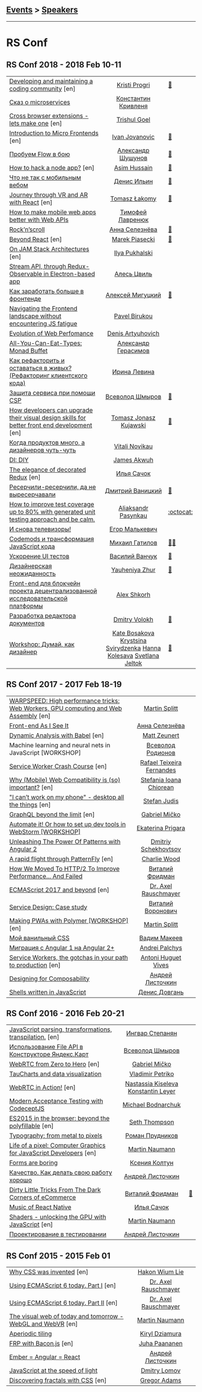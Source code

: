 ## [Events](../README.md) > [Speakers](../speakers.md)
---

# RS Conf

## RS Conf 2018 - 2018 Feb 10-11 
| | | |
| --- | :---: | --- |
| [Developing and maintaining a coding community](https://youtu.be/YNAtuKUx9Og) [en] |  [Kristi Progri](../../speakers/Kristi%20Progri.md)  | [:notebook:](https://drive.google.com/file/d/1B8Y8SUTFublaR5jovGYHOzdJqeNLSIWR/view)   |
| [Сказ о microservices](https://youtu.be/VohMqI_HY1I)  |  [Константин Кривленя](../../speakers/Константин%20Кривленя.md)  |    |
| [Cross browser extensions - lets make one](https://youtu.be/13rl5j24BbY) [en] |  [Trishul Goel](../../speakers/Trishul%20Goel.md)  |    |
| [Introduction to Micro Frontends](https://youtu.be/LH3QoDWAD8k) [en] |  [Ivan Jovanovic](../../speakers/Ivan%20Jovanovic.md)  | [:notebook:](https://speakerdeck.com/ivanjov/introduction-to-micro-frontends-rsconf-minsk-2018)   |
| [Пробуем Flow в бою](https://youtu.be/xSHPFcdVj2A)  |  [Александр Шушунов](../../speakers/Александр%20Шушунов.md)  | [:notebook:](https://drive.google.com/file/d/1mo8uXoxKsk1Dsj5kYI69DrQucuZcV_AP/view)   |
| [How to hack a node app?](https://youtu.be/_P5aiH1RLOI) [en] |  [Asim Hussain](../../speakers/Asim%20Hussain.md)  | [:notebook:](https://speakerdeck.com/jawache/how-to-hack-a-node-app-at-rollingscopes-2018-in-minsk-belarus)   |
| [Что не так с мобильным вебом](https://youtu.be/5aNhBdyv9-4)  |  [Денис Ильин](../../speakers/Денис%20Ильин.md)  | [:notebook:](https://www.dropbox.com/s/ea1d464ozfwazik/%D0%94%D0%B5%D0%BD%D0%B8%D1%81%20%D0%98%D0%BB%D1%8C%D0%B8%D0%BD%20-%20%D0%A7%D1%82%D0%BE%20%D0%BD%D0%B5%20%D1%82%D0%B0%D0%BA%20%D1%81%20%D0%BC%D0%BE%D0%B1%D0%B8%D0%BB%D1%8C%D0%BD%D1%8B%D0%BC%20%D0%B2%D0%B5%D0%B1%D0%BE%D0%BC%20RSConf.pdf?dl=0)   |
| [Journey through VR and AR with React](https://youtu.be/2G6Eo6Z9n9I) [en] |  [Tomasz Łakomy](../../speakers/Tomasz%20Łakomy.md)  | [:notebook:](https://tlakomy.github.io/react-vr-ar/#/)   |
| [How to make mobile web apps better with Web APIs](https://youtu.be/AlRCcx5g3L4)  |  [Тимофей Лавренюк](../../speakers/Тимофей%20Лавренюк.md)  |    |
| [Rock’n’scroll](https://youtu.be/oBkcozjgtuA)  |  [Анна Селезнёва](../../speakers/Анна%20Селезнёва.md)  | [:notebook:](http://askd.rocks/pres/scroll/)   |
| [Beyond React](https://youtu.be/b6vD9ASIoxo) [en] |  [Marek Piasecki](../../speakers/Marek%20Piasecki.md)  | [:notebook:](https://drive.google.com/open?id=1jMPZKs2ORGZVsg5mSir9v5QNMlgURMzm)   |
| [On JAM Stack Architectures](https://youtu.be/s-v3WkIyUck) [en] |  [Ilya Pukhalski](../../speakers/Ilya%20Pukhalski.md)  |    |
| [Stream API, through Redux-Observable in Electron-based app](https://youtu.be/57m27q_xE68)  |  [Алесь Цвиль](../../speakers/Алесь%20Цвиль.md)  |    |
| [Как заработать больше в фронтенде](https://youtu.be/A2RNBIHe8t0)  |  [Алексей Мигуцкий](../../speakers/Алексей%20Мигуцкий.md)  | [:notebook:](http://slides.com/mr-mig/secret#/)   |
| [Navigating the Frontend landscape without encountering JS fatigue](https://youtu.be/p7h8hMnjF4I)  |  [Pavel Birukou](../../speakers/Pavel%20Birukou.md)  |    |
| [Evolution of Web Perfomance](https://youtu.be/BIJF0-FyV8M)  |  [Denis Artyuhovich](../../speakers/Denis%20Artyuhovich.md)  |    |
| [All-You-Can-Eat-Types: Monad Buffet](https://youtu.be/gpd_vwQmonM)  |  [Александр Герасимов](../../speakers/Александр%20Герасимов.md)  |    |
| [Как рефакторить и оставаться в живых? (Рефакторинг клиентского кода)](https://youtu.be/10NIA60SLj4)  |  [Ирина Левина](../../speakers/Ирина%20Левина.md)  |    |
| [Защита сервиса при помощи CSP](https://youtu.be/W41Pn9gimYw)  |  [Всеволод Шмыров](../../speakers/Всеволод%20Шмыров.md)  | [:notebook:](https://drive.google.com/file/d/1whGimZU-8h1Ham6tK_G1ZxAGUM-SSHE3/view)   |
| [How developers can upgrade their visual design skills for better front end development](https://youtu.be/V5enef11Bjw) [en] |  [Tomasz Jonasz Kujawski](../../speakers/Tomasz%20Jonasz%20Kujawski.md)  | [:notebook:](https://bit.ly/2Ejh2Co)   |
| [Когда продуктов много, а дизайнеров чуть-чуть](https://youtu.be/_qBJvY_kbyU)  |  [Vitali Novikau](../../speakers/Vitali%20Novikau.md)  |    |
| [DI: DIY](https://youtu.be/qQnzVTOqzio)  |  [James Akwuh](../../speakers/James%20Akwuh.md)  |    |
| [The elegance of decorated Redux](https://youtu.be/NaEiH3Z1qqI) [en] |  [Илья Сачок](../../speakers/Илья%20Сачок.md)  |    |
| [Ресерчили-ресерчили, да не выресерчавали](https://youtu.be/hMNys-hRrmI)  |  [Дмитрий Ваницкий](../../speakers/Дмитрий%20Ваницкий.md)  | [:notebook:](https://www.dropbox.com/s/a4rh08n5mjwyrsm/RS_Gap_presentation.pdf?dl=0)   |
| [How to improve test coverage up to 80% with generated unit testing approach and be calm.](https://youtu.be/V-6hEsziY8M)  |  [Aliaksandr Pasynkau](../../speakers/Aliaksandr%20Pasynkau.md)  |  [:octocat:](https://github.com/aliaksandr-master/react-master-boilerplate)  |
| [И снова телевизоры!](https://youtu.be/g7OBtXP69oQ)  |  [Егор Малькевич](../../speakers/Егор%20Малькевич.md)  |    |
| [Codemods и трансформация JavaScript кода](https://youtu.be/p8F-UIzuJtA)  |  [Михаил Гатилов](../../speakers/Михаил%20Гатилов.md)  | [:notebook:](https://drive.google.com/file/d/1Q6lGvwp8EXmrRXZ55IdVW3U39fo2J9ED/view,https://docs.google.com/document/d/1-vjXp3NApU0YGiClv7shzNBRxH78qnc91e72tX5DjO8/edit)[:notebook:](https://drive.google.com/file/d/1Q6lGvwp8EXmrRXZ55IdVW3U39fo2J9ED/view,https://docs.google.com/document/d/1-vjXp3NApU0YGiClv7shzNBRxH78qnc91e72tX5DjO8/edit)   |
| [Ускорение UI тестов](https://youtu.be/Vh7vXXN599s)  |  [Василий Ванчук](../../speakers/Василий%20Ванчук.md)  | [:notebook:](http://slides.com/vvscode/be-mock#/)   |
| [Дизайнерская неожиданность](https://youtu.be/OIs_03m_ED4)  |  [Yauheniya Zhur](../../speakers/Yauheniya%20Zhur.md)  | [:notebook:](https://drive.google.com/file/d/1G7yxWpOyOUu90ZI2xa76W_N9Abj3kMMF/view)   |
| [Front-end для блокчейн проекта децентрализованной исследовательской платформы](https://youtu.be/oyjsUbv97yw)  |  [Alex Shkorh](../../speakers/Alex%20Shkorh.md)  |    |
| [Разработка редактора документов](https://youtu.be/LKBC2Gr5Wgw)  |  [Dmitry Volokh](../../speakers/Dmitry%20Volokh.md)  | [:notebook:](https://docs.google.com/presentation/d/1zFw-FwmHuyEizBoee5ZCYio0yKvZLT426pt3lQoLImI/edit#slide=id.p4)   |
| [Workshop: Думай, как дизайнер](https://youtu.be/x1vAevI5kIg)  |  [Kate Bosakova](../../speakers/Kate%20Bosakova.md)  [Krystsina Svirydzenka](../../speakers/Krystsina%20Svirydzenka.md)  [Hanna Kolesava](../../speakers/Hanna%20Kolesava.md)  [Svetlana Jeltok](../../speakers/Svetlana%20Jeltok.md)  | [:notebook:](https://drive.google.com/file/d/1md-vjkyticXMiuZ5H5WyxBUc21eSY40U/view)   |
## RS Conf 2017 - 2017 Feb 18-19 
| | | |
| --- | :---: | --- |
| [WARPSPEED: High performance tricks: Web Workers, GPU computing and Web Assembly](https://www.youtube.com/watch?v=1_lX28QWCdg) [en] |  [Martin Splitt](../../speakers/Martin%20Splitt.md)  |    |
| [Front-end As I See It](https://www.youtube.com/watch?v=B9SXHMei58c)  |  [Анна Селезнёва](../../speakers/Анна%20Селезнёва.md)  |    |
| [Dynamic Analysis with Babel](https://www.youtube.com/watch?v=2wxr5t3ftis) [en] |  [Matt Zeunert](../../speakers/Matt%20Zeunert.md)  |    |
| Machine learning and neural nets in JavaScript [WORKSHOP]  |  [Всеволод Родионов](../../speakers/Всеволод%20Родионов.md)  |    |
| [Service Worker Crash Course](https://www.youtube.com/watch?v=043HeY_V-QQ) [en] |  [Rafael Teixeira Fernandes](../../speakers/Rafael%20Teixeira%20Fernandes.md)  |    |
| [Why (Mobile) Web Compatibility is (so) important?](https://www.youtube.com/watch?v=m3Tf-0_Xnu4) [en] |  [Stefania Ioana Chiorean](../../speakers/Stefania%20Ioana%20Chiorean.md)  |    |
| [&quot;I can’t work on my phone&quot; - desktop all the things](https://www.youtube.com/watch?v=eQ9mSH4je0U) [en] |  [Stefan Judis](../../speakers/Stefan%20Judis.md)  |    |
| [GraphQL beyond the limit](https://www.youtube.com/watch?v=wyfSYJk_m9Q) [en] |  [Gabriel Mičko](../../speakers/Gabriel%20Mičko.md)  |    |
| [Automate it! Or how to set up dev tools in WebStorm [WORKSHOP]](https://www.youtube.com/watch?v=gs8JDHeeGXw)  |  [Ekaterina Prigara](../../speakers/Ekaterina%20Prigara.md)  |    |
| [Unleashing The Power Of Patterns with Angular 2](https://www.youtube.com/watch?v=oKPRek9vq88)  |  [Dmitriy Schekhovtsov](../../speakers/Dmitriy%20Schekhovtsov.md)  |    |
| [A rapid flight through PatternFly](https://www.youtube.com/watch?v=LSiUTm6kCes) [en] |  [Charlie Wood](../../speakers/Charlie%20Wood.md)  |    |
| [How We Moved To HTTP&#x2F;2 To Improve Performance... And Failed](https://www.youtube.com/watch?v=whFhyHysYYg)  |  [Виталий Фридман](../../speakers/Виталий%20Фридман.md)  |    |
| [ECMAScript 2017 and beyond](https://www.youtube.com/watch?v=5Kw4XVSb4P4) [en] |  [Dr. Axel Rauschmayer](../../speakers/Dr.%20Axel%20Rauschmayer.md)  |    |
| [Service Design: Case study](https://www.youtube.com/watch?v=jPoizpg9MDE)  |  [Виталий Воронович](../../speakers/Виталий%20Воронович.md)  |    |
| [Making PWAs with Polymer [WORKSHOP]](https://www.youtube.com/watch?v=PPnmdIaP4jA) [en] |  [Martin Splitt](../../speakers/Martin%20Splitt.md)  |    |
| [Мой ванильный CSS](https://www.youtube.com/watch?v=jAAVN7SWqdk)  |  [Вадим Макеев](../../speakers/Вадим%20Макеев.md)  |    |
| [Миграция с Angular 1 на Angular 2+](https://www.youtube.com/watch?v=fI7VSmWqP3A)  |  [Andrei Palchys](../../speakers/Andrei%20Palchys.md)  |    |
| [Service Workers, the gotchas in your path to production](https://www.youtube.com/watch?v=9L8YhkA0co4) [en] |  [Antoni Huguet Vives](../../speakers/Antoni%20Huguet%20Vives.md)  |    |
| [Designing for Composability](https://www.youtube.com/watch?v=BxoJ7WCbQFE)  |  [Андрей Листочкин](../../speakers/Андрей%20Листочкин.md)  |    |
| [Shells written in JavaScript](https://www.youtube.com/watch?v=CGfnGczxKAI)  |  [Денис Довгань](../../speakers/Денис%20Довгань.md)  |    |
## RS Conf 2016 - 2016 Feb 20-21 
| | | |
| --- | :---: | --- |
| [JavaScript parsing, transformations, transpilation.](https://www.youtube.com/watch?v=dnsW3JtQXrk) [en] |  [Ингвар Степанян](../../speakers/Ингвар%20Степанян.md)  |    |
| [Использование File API в Конструкторе Яндекс.Карт](https://www.youtube.com/watch?v=VeaRqoJGnWY)  |  [Всеволод Шмыров](../../speakers/Всеволод%20Шмыров.md)  |    |
| [WebRTC from Zero to Hero](https://www.youtube.com/watch?v=DOg3XPAgZwE) [en] |  [Gabriel Mičko](../../speakers/Gabriel%20Mičko.md)  |    |
| [TauCharts and data visualization](https://www.youtube.com/watch?v=TrEXCxOuLXY)  |  [Vladimir Petriko](../../speakers/Vladimir%20Petriko.md)  |    |
| [WebRTC in Action!](https://www.youtube.com/watch?v=V3pBE-wVciU) [en] |  [Nastassia Kiseleva](../../speakers/Nastassia%20Kiseleva.md)  [Konstantin Leyer](../../speakers/Konstantin%20Leyer.md)  |    |
| [Modern Acceptance Testing with CodeceptJS](https://www.youtube.com/watch?v=b_fylKvkjgc)  |  [Michael Bodnarchuk](../../speakers/Michael%20Bodnarchuk.md)  |    |
| [ES2015 in the browser: beyond the polyfillable](https://www.youtube.com/watch?v=g3UeAsiW88U) [en] |  [Seth Thompson](../../speakers/Seth%20Thompson.md)  |    |
| [Typography: from metal to pixels](https://www.youtube.com/watch?v=EuXrh_T2aLg)  |  [Роман Прудников](../../speakers/Роман%20Прудников.md)  |    |
| [Life of a pixel: Computer Graphics for JavaScript Developers](https://www.youtube.com/watch?v=ocjCbVe89Kw) [en] |  [Martin Naumann](../../speakers/Martin%20Naumann.md)  |    |
| [Forms are boring](https://www.youtube.com/watch?v=vXha84Pk8PE)  |  [Ксения Колтун](../../speakers/Ксения%20Колтун.md)  |    |
| [Качество. Как делать свою работу хорошо](https://www.youtube.com/watch?v=Mx22NaWmFhk)  |  [Андрей Листочкин](../../speakers/Андрей%20Листочкин.md)  |    |
| [Dirty Little Tricks From The Dark Corners of eCommerce](https://www.youtube.com/watch?v=R-n_E0U1zC4)  |  [Виталий Фридман](../../speakers/Виталий%20Фридман.md)  | [:notebook:](https://www.youtube.com/watch?v=VVnvFAOXZvo)   |
| [Music of React Native](https://www.youtube.com/watch?v=Ovq-cNzv5H8)  |  [Илья Сачок](../../speakers/Илья%20Сачок.md)  |    |
| [Shaders - unlocking the GPU with JavaScript](https://www.youtube.com/watch?v=dugISU2d4SM&t=2598s) [en] |  [Martin Naumann](../../speakers/Martin%20Naumann.md)  |    |
| [Проектирование в тестировании](https://www.youtube.com/watch?v=lS8EFtdKCUY&t=1076s)  |  [Андрей Листочкин](../../speakers/Андрей%20Листочкин.md)  |    |
## RS Conf 2015 - 2015 Feb 01 
| | | |
| --- | :---: | --- |
| [Why CSS was invented](https://www.youtube.com/watch?v=Lgs38ih7Evk) [en] |  [Hakon Wium Lie](../../speakers/Hakon%20Wium%20Lie.md)  |    |
| [Using ECMAScript 6 today. Part I](https://www.youtube.com/watch?v=Fg3bEZIcnUw) [en] |  [Dr. Axel Rauschmayer](../../speakers/Dr.%20Axel%20Rauschmayer.md)  |    |
| [Using ECMAScript 6 today. Part II](https://www.youtube.com/watch?v=Vhhq1WpzsnM) [en] |  [Dr. Axel Rauschmayer](../../speakers/Dr.%20Axel%20Rauschmayer.md)  |    |
| [The visual web of today and tomorrow - WebGL and WebVR](https://www.youtube.com/watch?v=9bhPyGVp3iA) [en] |  [Martin Naumann](../../speakers/Martin%20Naumann.md)  |    |
| [Aperiodic tiling](https://www.youtube.com/watch?v=n1hJikvfOuk)  |  [Kiryl Dziamura](../../speakers/Kiryl%20Dziamura.md)  |    |
| [FRP with Bacon.js](https://www.youtube.com/watch?v=3HS3i8LW8dQ) [en] |  [Juha Paananen](../../speakers/Juha%20Paananen.md)  |    |
| [Ember &#x3D; Angular &#x3D; React](https://www.youtube.com/watch?v=RgJMIbAB5Yg)  |  [Андрей Листочкин](../../speakers/Андрей%20Листочкин.md)  |    |
| [JavaScript at the speed of light](https://www.youtube.com/watch?v=xAEY4Xmaep0)  |  [Dmitry Lomov](../../speakers/Dmitry%20Lomov.md)  |    |
| [Discovering fractals with CSS](https://www.youtube.com/watch?v=fjcOe4sYErk) [en] |  [Gregor Adams](../../speakers/Gregor%20Adams.md)  |    |

